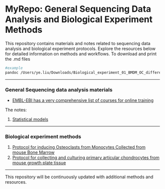 # MyRepo: General Sequencing Data Analysis and Biological Experiment Methods

This repository contains materials and notes related to sequencing data analysis and biological experiment protocols. Explore the resources below for detailed information on methods and workflows.
To download and print the .md files
``` bash
#example
pandoc /Users/ye.liu/Downloads/Biological_experiment_01_BMDM_OC_differention.md -o /Users/ye.liu/Downloads/Biological_experiment_01_BMDM_OC_differention.pdf --pdf-engine=xelatex -V mainfont="Arial"
```
---

### General Sequencing data analysis materials 
* [EMBL-EBI has a very comprehensive list of courses for online training](https://www.ebi.ac.uk/training/on-demand)

The notes: 
1. [Statistical models](./Statistics_01_Statistical_models.md)

---

### Biological experiment methods
1. [Protocol for inducing Osteoclasts from Monocytes Collected from mouse Bone Marrow](./Biological_experiment_01_BMDM_OC_differention.md)
2. [Protocol for collecting and culturing primary articular chondrocytes from mouse growth plate tissue](./Biological_experiment_02_Growth_plate_AC_isolation_culture.md)

---

This repository will be continuously updated with additional methods and resources.
